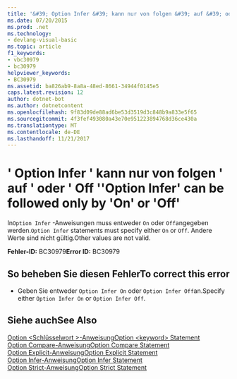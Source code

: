 ```yaml
---
title: '&#39; Option Infer &#39; kann nur von folgen &#39; auf &#39; oder &#39; Off &#39;'
ms.date: 07/20/2015
ms.prod: .net
ms.technology:
- devlang-visual-basic
ms.topic: article
f1_keywords:
- vbc30979
- bc30979
helpviewer_keywords:
- BC30979
ms.assetid: ba826ab9-8a8a-48ed-8661-34944f0145e5
caps.latest.revision: 12
author: dotnet-bot
ms.author: dotnetcontent
ms.openlocfilehash: 9f83d09de88ad6be53d3519d3c848b9a833e5f65
ms.sourcegitcommit: 4f3fef493080a43e70e951223894768d36ce430a
ms.translationtype: MT
ms.contentlocale: de-DE
ms.lasthandoff: 11/21/2017
---
```

# <a name="39option-infer39-can-be-followed-only-by-39on39-or-39off39"></a><span data-ttu-id="78de4-102">&#39; Option Infer &#39; kann nur von folgen &#39; auf &#39; oder &#39; Off &#39;</span><span class="sxs-lookup"><span data-stu-id="78de4-102">&#39;Option Infer&#39; can be followed only by &#39;On&#39; or &#39;Off&#39;</span></span>
<span data-ttu-id="78de4-103">In`Option Infer` -Anweisungen muss entweder `On` oder `Off`angegeben werden.</span><span class="sxs-lookup"><span data-stu-id="78de4-103">`Option Infer` statements must specify either `On` or `Off`.</span></span> <span data-ttu-id="78de4-104">Andere Werte sind nicht gültig.</span><span class="sxs-lookup"><span data-stu-id="78de4-104">Other values are not valid.</span></span>  
  
 <span data-ttu-id="78de4-105">**Fehler-ID:** BC30979</span><span class="sxs-lookup"><span data-stu-id="78de4-105">**Error ID:** BC30979</span></span>  
  
## <a name="to-correct-this-error"></a><span data-ttu-id="78de4-106">So beheben Sie diesen Fehler</span><span class="sxs-lookup"><span data-stu-id="78de4-106">To correct this error</span></span>  
  
-   <span data-ttu-id="78de4-107">Geben Sie entweder `Option Infer On` oder `Option Infer Off`an.</span><span class="sxs-lookup"><span data-stu-id="78de4-107">Specify either `Option Infer On` or `Option Infer Off`.</span></span>  
  
## <a name="see-also"></a><span data-ttu-id="78de4-108">Siehe auch</span><span class="sxs-lookup"><span data-stu-id="78de4-108">See Also</span></span>  
 [<span data-ttu-id="78de4-109">Option \<Schlüsselwort >-Anweisung</span><span class="sxs-lookup"><span data-stu-id="78de4-109">Option \<keyword> Statement</span></span>](../../visual-basic/language-reference/statements/option-keyword-statement.md)  
 [<span data-ttu-id="78de4-110">Option Compare-Anweisung</span><span class="sxs-lookup"><span data-stu-id="78de4-110">Option Compare Statement</span></span>](../../visual-basic/language-reference/statements/option-compare-statement.md)  
 [<span data-ttu-id="78de4-111">Option Explicit-Anweisung</span><span class="sxs-lookup"><span data-stu-id="78de4-111">Option Explicit Statement</span></span>](../../visual-basic/language-reference/statements/option-explicit-statement.md)  
 [<span data-ttu-id="78de4-112">Option Infer-Anweisung</span><span class="sxs-lookup"><span data-stu-id="78de4-112">Option Infer Statement</span></span>](../../visual-basic/language-reference/statements/option-infer-statement.md)  
 [<span data-ttu-id="78de4-113">Option Strict-Anweisung</span><span class="sxs-lookup"><span data-stu-id="78de4-113">Option Strict Statement</span></span>](../../visual-basic/language-reference/statements/option-strict-statement.md)
